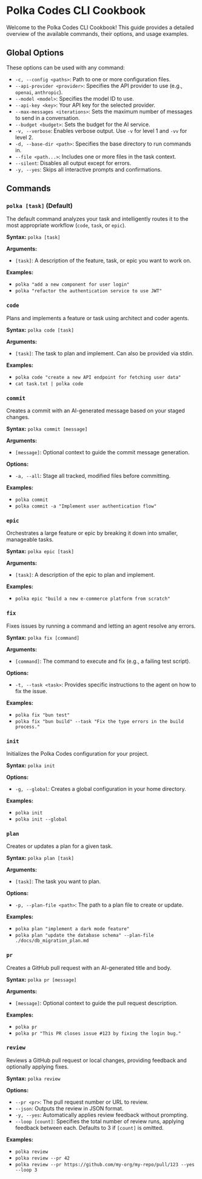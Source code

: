 # Polka Codes CLI Cookbook

Welcome to the Polka Codes CLI Cookbook! This guide provides a detailed overview of the available commands, their options, and usage examples.

## Global Options

These options can be used with any command:

-   `-c, --config <paths>`: Path to one or more configuration files.
-   `--api-provider <provider>`: Specifies the API provider to use (e.g., `openai`, `anthropic`).
-   `--model <model>`: Specifies the model ID to use.
-   `--api-key <key>`: Your API key for the selected provider.
-   `--max-messages <iterations>`: Sets the maximum number of messages to send in a conversation.
-   `--budget <budget>`: Sets the budget for the AI service.
-   `-v, --verbose`: Enables verbose output. Use `-v` for level 1 and `-vv` for level 2.
-   `-d, --base-dir <path>`: Specifies the base directory to run commands in.
-   `--file <path...>`: Includes one or more files in the task context.
-   `--silent`: Disables all output except for errors.
-   `-y, --yes`: Skips all interactive prompts and confirmations.

## Commands

### `polka [task]` (Default)

The default command analyzes your task and intelligently routes it to the most appropriate workflow (`code`, `task`, or `epic`).

**Syntax:**
`polka [task]`

**Arguments:**
-   `[task]`: A description of the feature, task, or epic you want to work on.

**Examples:**
-   `polka "add a new component for user login"`
-   `polka "refactor the authentication service to use JWT"`

### `code`

Plans and implements a feature or task using architect and coder agents.

**Syntax:**
`polka code [task]`

**Arguments:**
-   `[task]`: The task to plan and implement. Can also be provided via stdin.

**Examples:**
-   `polka code "create a new API endpoint for fetching user data"`
-   `cat task.txt | polka code`

### `commit`

Creates a commit with an AI-generated message based on your staged changes.

**Syntax:**
`polka commit [message]`

**Arguments:**
-   `[message]`: Optional context to guide the commit message generation.

**Options:**
-   `-a, --all`: Stage all tracked, modified files before committing.

**Examples:**
-   `polka commit`
-   `polka commit -a "Implement user authentication flow"`

### `epic`

Orchestrates a large feature or epic by breaking it down into smaller, manageable tasks.

**Syntax:**
`polka epic [task]`

**Arguments:**
-   `[task]`: A description of the epic to plan and implement.

**Examples:**
-   `polka epic "build a new e-commerce platform from scratch"`

### `fix`

Fixes issues by running a command and letting an agent resolve any errors.

**Syntax:**
`polka fix [command]`

**Arguments:**
-   `[command]`: The command to execute and fix (e.g., a failing test script).

**Options:**
-   `-t, --task <task>`: Provides specific instructions to the agent on how to fix the issue.

**Examples:**
-   `polka fix "bun test"`
-   `polka fix "bun build" --task "Fix the type errors in the build process."`

### `init`

Initializes the Polka Codes configuration for your project.

**Syntax:**
`polka init`

**Options:**
-   `-g, --global`: Creates a global configuration in your home directory.

**Examples:**
-   `polka init`
-   `polka init --global`

### `plan`

Creates or updates a plan for a given task.

**Syntax:**
`polka plan [task]`

**Arguments:**
-   `[task]`: The task you want to plan.

**Options:**
-   `-p, --plan-file <path>`: The path to a plan file to create or update.

**Examples:**
-   `polka plan "implement a dark mode feature"`
-   `polka plan "update the database schema" --plan-file ./docs/db_migration_plan.md`

### `pr`

Creates a GitHub pull request with an AI-generated title and body.

**Syntax:**
`polka pr [message]`

**Arguments:**
-   `[message]`: Optional context to guide the pull request description.

**Examples:**
-   `polka pr`
-   `polka pr "This PR closes issue #123 by fixing the login bug."`

### `review`

Reviews a GitHub pull request or local changes, providing feedback and optionally applying fixes.

**Syntax:**
`polka review`

**Options:**
-   `--pr <pr>`: The pull request number or URL to review.
-   `--json`: Outputs the review in JSON format.
-   `-y, --yes`: Automatically applies review feedback without prompting.
-   `--loop [count]`: Specifies the total number of review runs, applying feedback between each. Defaults to 3 if `[count]` is omitted.

**Examples:**
-   `polka review`
-   `polka review --pr 42`
-   `polka review --pr https://github.com/my-org/my-repo/pull/123 --yes --loop 3`
